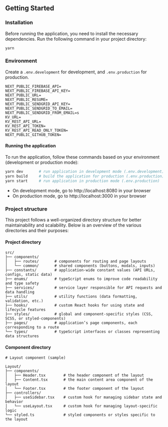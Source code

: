 ## Getting Started

### Installation

Before running the application, you need to install the necessary dependencies. Run the following command in your project directory:

```bash
yarn
```

### Environment

Create a `.env.development` for development, and `.env.production` for production.

```
NEXT_PUBLIC_FIREBASE_API=
NEXT_PUBLIC_FIREBASE_API_KEY=
NEXT_PUBLIC_URL=
NEXT_PUBLIC_RESUME=
NEXT_PUBLIC_SENDGRID_API_KEY=
NEXT_PUBLIC_SENDGRID_TO_EMAIL=
NEXT_PUBLIC_SENDGRID_FROM_EMAIL=s
KV_URL=
KV_REST_API_URL=
KV_REST_API_TOKEN=
KV_REST_API_READ_ONLY_TOKEN=
NEXT_PUBLIC_GITHUB_TOKEN=
```

#### Running the application

To run the application, follow these commands based on your environment (development or production mode):

```bash
yarn dev       # run application in development mode (.env.development)
yarn build     # build the application for production (.env.production)
yarn start     # run application in production mode (.env.production)
```

- On development mode, go to http://localhost:8080 in your browser
- On production mode, go to http://localhost:3000 in your browser

### Project structure
This project follows a well-organized directory structure for better maintainability and scalability. Below is an overview of the various directories and their purposes:

#### Project directory

```plaintext
src/
├── components/
│   ├── routes/       # components for routing and page layouts
│   └── common/       # shared components (buttons, modals, inputs)
├── constants/        # application-wide constant values (API URLs, configs, static data)
├── enums/            # typeScript enums to improve code readability and type safety
├── services/         # service layer responsible for API requests and data handling
├── utils/            # utility functions (data formatting, validation, etc.)
├── hooks/            # custom React hooks for using state and lifecycle features
├── styles/           # global and component-specific styles (CSS, SCSS, or styled-components)
├── pages/            # application’s page components, each corresponding to a route
└── types/            # typeScript interfaces or classes representing data structures
```

#### Component directory
```plaintext
# Layout component (sample)

Layout/
├── components/
│   ├── Header.tsx        # the header component of the layout
│   ├── Content.tsx       # the main content area component of the layout
│   └── Footer.tsx        # the footer component of the layout
├── controllers/
│   ├── useSidebar.tsx    # custom hook for managing sidebar state and behavior
│   └── useLayout.tsx     # custom hook for managing layout-specific logic
└── styled.ts             # styled components or styles specific to the layout
```